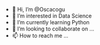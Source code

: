 - 👋 Hi, I’m @Oscacogu
- 👀 I’m interested in Data Science
- 🌱 I’m currently learning Python
- 💞️ I’m looking to collaborate on ...
- 📫 How to reach me ...

<!---
Oscacogu/Oscacogu is a ✨ special ✨ repository because its `README.md` (this file) appears on your GitHub profile.
You can click the Preview link to take a look at your changes.
--->
